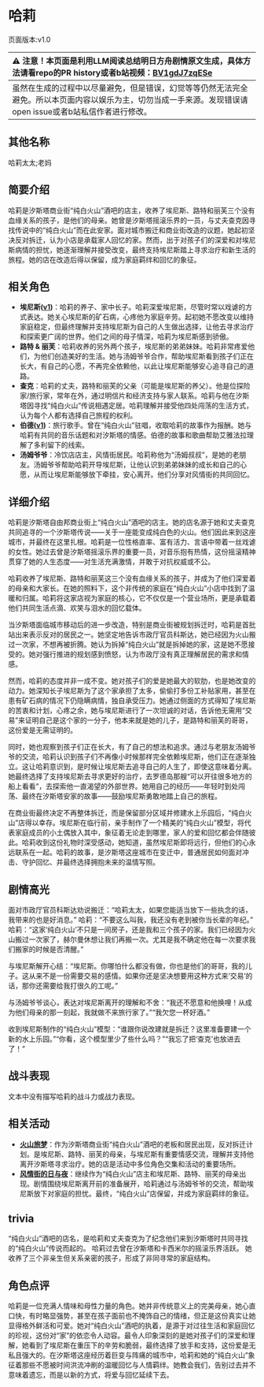 # 哈莉
页面版本:v1.0
 

| :warning: 注意！本页面是利用LLM阅读总结明日方舟剧情原文生成，具体方法请看repo的PR history或者b站视频：[BV1gdJ7zqESe](https://www.bilibili.com/video/BV1gdJ7zqESe/)         |
|:----------------------------|
| 虽然在生成的过程中以尽量避免，但是错误，幻觉等等仍然无法完全避免。所以本页面内容以娱乐为主，切勿当成一手来源。发现错误请open issue或者b站私信作者进行修改。|



## 其他名称
哈莉太太;老妈
## 简要介绍
哈莉是汐斯塔商业街“纯白火山”酒吧的店主，收养了埃尼斯、路特和丽芙三个没有血缘关系的孩子，是他们的母亲。她曾是汐斯塔摇滚乐界的一员，与丈夫查克因寻找传说中的“纯白火山”而在此安家。面对城市搬迁和商业街改造的议题，她起初坚决反对拆迁，认为小店是承载家人回忆的家。然而，出于对孩子们的深爱和对埃尼斯病情的担忧，她逐渐理解并接受改变，最终支持埃尼斯踏上寻求治疗和新生活的旅程。她的店在改造后得以保留，成为家庭羁绊和回忆的象征。
## 相关角色
-   **埃尼斯([v1](extended_char_ai_ni_si.md))**：哈莉的养子、家中长子。哈莉深爱埃尼斯，尽管时常以戏谑的方式表达。她关心埃尼斯的矿石病，心疼他为家庭辛劳。起初她不愿改变以维持家庭稳定，但最终理解并支持埃尼斯为自己的人生做出选择，让他去寻求治疗和探索更广阔的世界。他们之间的母子情深，哈莉为埃尼斯感到骄傲。
-   **路特 & 丽芙**：哈莉收养的另外两个孩子，埃尼斯的弟弟妹妹。哈莉非常疼爱他们，为他们创造美好的生活。她与汤姆爷爷合作，帮助埃尼斯看到孩子们正在长大，有自己的心愿，不再完全依赖他，以此让埃尼斯能够安心追寻自己的道路。
-   **查克**：哈莉的丈夫，路特和丽芙的父亲（可能是埃尼斯的养父）。他是位探险家/旅行家，常年在外，通过明信片和经济支持与家人联系。哈莉与他在汐斯塔因寻找“纯白火山”传说相遇定居。哈莉理解并接受他四处闯荡的生活方式，认为每个人都有选择自己旅程的权利。
-   **伯德([v1](extended_char_bo_de.md))**：旅行歌手。曾在“纯白火山”驻唱，收取哈莉的故事作为报酬。她与哈莉有共同的音乐话题和对汐斯塔的情感。伯德的故事和歌曲帮助艾雅法拉理解了多利留下的线索。
-   **汤姆爷爷**：冷饮店店主，风情街居民。哈莉称他为“汤姆叔叔”，是她的老朋友。汤姆爷爷帮助哈莉开导埃尼斯，让他认识到弟弟妹妹的成长和自己的心愿，从而让埃尼斯能够放下牵挂，安心离开。他们分享对风情街的共同回忆。
## 详细介绍
哈莉是汐斯塔自由邦商业街上“纯白火山”酒吧的店主。她的店名源于她和丈夫查克共同追寻的一个汐斯塔传说——关于一座能变成纯白色的火山。他们因此来到这座城市，并最终在这里扎根。哈莉是一位性格直率、富有活力、言语中带着一丝戏谑的女性。她过去曾是汐斯塔摇滚乐界的重要一员，对音乐抱有热情，这份摇滚精神贯穿了她的人生态度——对生活充满激情，并敢于对抗权威或不公。

哈莉收养了埃尼斯、路特和丽芙这三个没有血缘关系的孩子，并成为了他们深爱着的母亲和大家长。在她的照料下，这个非传统的家庭在“纯白火山”小店中找到了温暖和归属。哈莉将这家店视为家庭的核心，它不仅仅是一个营业场所，更是承载着他们共同生活点滴、欢笑与泪水的回忆载体。

当汐斯塔面临城市移动后的进一步改造，特别是商业街被规划拆迁时，哈莉是首批站出来表示反对的居民之一。她坚定地告诉市政厅官员科斯达，她已经因为火山搬过一次家，不想再被折腾。她认为拆掉“纯白火山”就是拆掉她的家，这是她不愿接受的。她对强行推进的规划感到愤怒，认为市政厅没有真正理解居民的需求和情感。

然而，哈莉的态度并非一成不变。她对孩子们的爱是她最大的软肋，也是她改变的动力。她深知长子埃尼斯为了这个家承担了太多，偷偷打多份工补贴家用，甚至在患有矿石病的情况下仍隐瞒病情，独自承受压力。她通过侧面的方式得知了埃尼斯的苦衷和计划，心疼之余，她与埃尼斯进行了一次坦诚的对话，告诉他无需用“交易”来证明自己是这个家的一分子，他本来就是她的儿子，是路特和丽芙的哥哥，这份爱是无需证明的。

同时，她也观察到孩子们正在长大，有了自己的想法和追求。通过与老朋友汤姆爷爷的交流，哈莉认识到孩子们不再像小时候那样完全依赖埃尼斯，他们正在逐渐独立。这让哈莉意识到，是时候让埃尼斯去追寻自己的人生了，即使这意味着分离。她最终选择了支持埃尼斯去寻求更好的治疗，去罗德岛那艘“可以开往很多地方的船上看看”，去探索他一直渴望的外部世界。她用自己的经历——年轻时到处闯荡、最终在汐斯塔安家的故事——鼓励埃尼斯勇敢地踏上自己的旅程。

在商业街最终决定不再整体拆迁，而是保留部分区域并修建水上乐园后，“纯白火山”店得以幸存。埃尼斯在临行前，亲手制作了一个精美的“纯白火山”模型，将代表家庭成员的小土偶放入其中，象征着无论走到哪里，家人的爱和回忆都会伴随彼此。哈莉收到这份礼物时深受感动，她知道，虽然埃尼斯即将远行，但他们的心永远联系在一起。哈莉的故事，是汐斯塔这座城市在变迁中，普通居民如何面对冲击、守护回忆、并最终选择拥抱未来的温情写照。
## 剧情高光
面对市政厅官员科斯达劝说搬迁：“哈莉太太，如果您能适当放下一些执念的话，我带来的也是好消息。”
哈莉：“不要这么叫我，我还没有老到被你当长辈的年纪。”
哈莉：“这家‘纯白火山’不只是一间房子，还是我和三个孩子的家。我们已经因为火山搬过一次家了，赫尔曼休想让我们再搬一次。尤其是我不确定他在每一次要求我们搬家的时候是否清醒。”

与埃尼斯解开心结：“埃尼斯。你哪怕什么都没有做，你也是他们的哥哥，我的儿子。这从来不是一份需要交易的感情。如果你还是坚决想要用这种方式来‘交易’的话，那你还需要给我打很久的工呢。”

与汤姆爷爷谈心，表达对埃尼斯离开的理解和不舍：“我还不愿意和他换哩！从成为他们母亲的那一刻起，我就做不来旅行家了。”“我欠您一杯好酒。”

收到埃尼斯制作的“纯白火山”模型：“谁跟你说改建就是拆迁？这里准备要建一个新的水上乐园。”“你看，这个模型里少了些什么吗？”“我忘了把‘查克’也放进去了！”
## 战斗表现
文本中没有描写哈莉的战斗力或战力表现。
## 相关活动
-   **[火山旅梦](../stories/act27side.md)**：作为汐斯塔商业街“纯白火山”酒吧的老板和居民出现，反对拆迁计划。是埃尼斯、路特、丽芙的母亲，与埃尼斯有重要情感交流，理解并支持他离开汐斯塔寻求治疗。她的店是活动中多位角色交集和活动的重要场所。
-   **[风情街的日与夜](../stories/story_bryota_set_1.md)**：继续作为“纯白火山”店主和埃尼斯、路特、丽芙的母亲出现。剧情围绕埃尼斯离开前的准备展开，哈莉通过与汤姆爷爷的交流，帮助埃尼斯放下对家庭的担忧。最终，“纯白火山”店保留，并成为家庭羁绊的象征。
## trivia
“纯白火山”酒吧的店名，是哈莉和丈夫查克为了纪念他们来到汐斯塔时共同寻找的“纯白火山”传说而起的。
哈莉过去曾在汐斯塔和卡西米尔的摇滚乐界活跃。
她收养了三个非亲生但关系亲密的孩子，形成了非同寻常的家庭结构。
## 角色点评
哈莉是一位充满人情味和母性力量的角色。她并非传统意义上的完美母亲，她心直口快，有时略显强势，甚至在孩子面前也不掩饰自己的情绪，但正是这份真实让她显得格外鲜活和可爱。她对“纯白火山”酒吧的执着，是源于对过往生活和家庭回忆的珍视，这份对“家”的依恋令人动容。最令人印象深刻的是她对孩子们的深爱和理解，她看到了埃尼斯在重压下的辛劳和脆弱，最终选择了放手和支持，这份爱是无私且强大的。在汐斯塔这座经历着巨变与阵痛的城市中，哈莉和她的“纯白火山”象征着那些不愿被时间洪流冲刷的温暖回忆与人情羁绊。她教会我们，告别过去并不意味着遗忘，而是以新的方式，将爱与回忆延续下去。